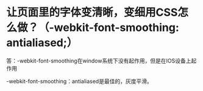 # 让页面里的字体变清晰，变细用CSS怎么做？（-webkit-font-smoothing: antialiased;）

答：-webkit-font-smoothing在window系统下没有起作用，但是在IOS设备上起作用

-webkit-font-smoothing：antialiased是最佳的，灰度平滑。